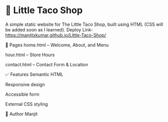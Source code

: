 # 🌮 Little Taco Shop
A simple static website for The Little Taco Shop, built using HTML (CSS will be added soon as I learned).
Deploy Link- https://manjitxkumar.github.io/Little-Taco-Shop/

📄 Pages
home.html – Welcome, About, and Menu

hour.html – Store Hours

contact.html – Contact Form & Location

✅ Features
Semantic HTML

Responsive design

Accessible form

External CSS styling

👤 Author
Manjit


